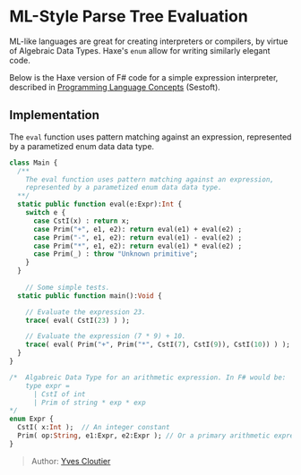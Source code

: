 [tags]: / "functional programming, ADT, enum, parsing"

# ML-Style Parse Tree Evaluation

ML-like languages are great for creating interpreters or compilers, by virtue of Algebraic Data Types.
Haxe's `enum` allow for writing similarly elegant code.

Below is the Haxe version of F# code for a simple expression interpreter, described in [Programming Language Concepts](https://github.com/steshaw/plc-sestoft) (Sestoft). 

## Implementation

The `eval` function uses pattern matching against an expression, represented by a parametized enum data data type. 
```haxe
class Main {
  /** 
    The eval function uses pattern matching against an expression, 
    represented by a parametized enum data data type. 
  **/
  static public function eval(e:Expr):Int {
    switch e {
      case CstI(x) : return x;
      case Prim("+", e1, e2): return eval(e1) + eval(e2) ;
      case Prim("-", e1, e2): return eval(e1) - eval(e2) ;
      case Prim("*", e1, e2): return eval(e1) * eval(e2) ;
      case Prim(_) : throw "Unknown primitive";
    }
  }
 
    // Some simple tests.
  static public function main():Void {

    // Evaluate the expression 23.
    trace( eval( CstI(23) ) );

    // Evaluate the expression (7 * 9) + 10.
    trace( eval( Prim("+", Prim("*", CstI(7), CstI(9)), CstI(10)) ) );
  }
}

/*  Algabreic Data Type for an arithmetic expression. In F# would be:
    type expr = 
      | CstI of int
      | Prim of string * exp * exp 
*/
enum Expr {
  CstI( x:Int );  // An integer constant
  Prim( op:String, e1:Expr, e2:Expr ); // Or a primary arithmetic expression
}
```

> Author: [Yves Cloutier](https://github.com/cloutiy)
